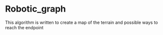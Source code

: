 # Robotic_graph
This algorithm is written to create a map of the terrain and possible ways to reach the endpoint
